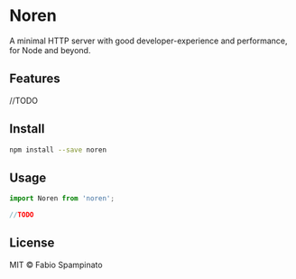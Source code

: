 # Noren

A minimal HTTP server with good developer-experience and performance, for Node and beyond.

## Features

//TODO

## Install

```sh
npm install --save noren
```

## Usage

```ts
import Noren from 'noren';

//TODO
```

## License

MIT © Fabio Spampinato
